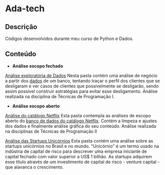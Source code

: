 # Ada-tech


## **Descrição**
Códigos desenvolvidos durante meu curso de Python e Dados.

## **Conteúdo**

- **Análise escopo fechado**

[Análise exploratória de Dados](analise_exploratoria_de_dados/nova_analise.ipynb)
Nesta pasta contém uma análise de negócio a partir dos [dados](analise_exploratoria_de_dados/churn.csv) de um banco, tentando traçar o perfil dos clientes que se desligaram e ver casos de clientes que possívelmente se desligarão, sendo assim possível construir estratégias para evitar esse desligamento. Análise realizada na disciplina de Técnicas de Programação I.


- **Análise escopo aberto**

[Análise do catálogo Netflix](https://github.com/mclararibeiro/Adatech/blob/a4b40dd7750f509fc63430b051da2b7285bc2de1/analise_catalogo_%20netflix/analise_inicial.ipynb)
Esta pasta contempla as análises de escopo aberto do [banco de dados do catálogo Netflix](https://github.com/mclararibeiro/Ada-tech/blob/a4b40dd7750f509fc63430b051da2b7285bc2de1/analise_catalogo_%20netflix/netflix_titles.csv). Contém a limpeza e ajustes dos dados e finalmente análise gráfica do seu conteúdo. Análise realizada na disciplinas de Técnicas de Programação II

[Análise das Startups Unicórnios](https://github.com/mclararibeiro/Ada-tech/blob/65e4df9752c51dde1e53041b7d759b1f24660ab3/analise_startups/startups.ipynb) 
Esta pasta contém uma análise sobre as startups unicórnios no Brasil e no mundo. "Unicórnio" é um termo usado na indústria de capital de risco para descrever uma empresa iniciante de capital fechado com valor superior a US$ 1 bilhão. As startups adquirem esse título através de um investimento de capital de risco - venture capital - que alavanca o crescimento.
